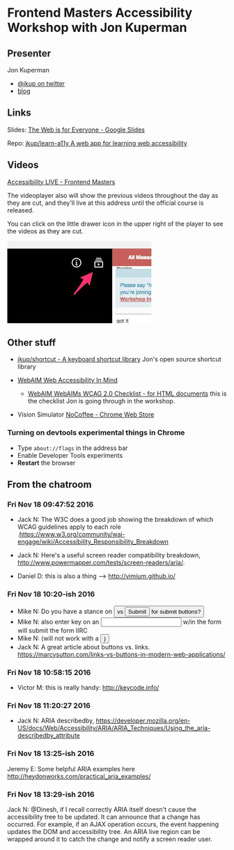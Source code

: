 # Frontend Masters Accessibility Workshop with Jon Kuperman


## Presenter

Jon Kuperman

* [@jkup on twitter](https://twitter.com/jkup)
* [blog](https://jonkuperman.com/)


## Links

Slides: [The Web is for Everyone - Google Slides](https://docs.google.com/presentation/d/1_CRR-bJFX5Xt-2Tx_lPMDSMUtoxe8s8kAF7DDDXVvc8/edit#slide=id.p)

Repo: [jkup/learn-a11y A web app for learning web accessibility](https://github.com/jkup/learn-a11y)


## Videos

[Accessibility LIVE - Frontend Masters](https://frontendmasters.com/live-event/accessibility-live/)

The videoplayer also will show the previous videos throughout the
day as they are cut, and they'll live at this address until the
official course is released.

You can click on the little drawer icon in the upper right of the
player to see the videos as they are cut.

![](video-drawer.jpg)



## Other stuff

* [jkup/shortcut - A keyboard shortcut library](https://github.com/jkup/shortcut)
  Jon's open source shortcut library

* [WebAIM Web Accessibility In Mind](http://webaim.org/)
  * [WebAIM WebAIMs WCAG 2.0 Checklist - for HTML documents](http://webaim.org/standards/wcag/checklist)
	this is the checklist Jon is going through in the workshop.

* Vision Simulator [NoCoffee - Chrome Web Store](https://chrome.google.com/webstore/detail/nocoffee/jjeeggmbnhckmgdhmgdckeigabjfbddl)



### Turning on devtools experimental things in Chrome

- Type `about://flags` in the address bar
- Enable Developer Tools experiments
- **Restart** the browser


## From the chatroom

### Fri Nov 18 09:47:52 2016

- Jack N: The W3C does a good job showing the breakdown of which WCAG guidelines apply to each role .https://www.w3.org/community/wai-engage/wiki/Accessibility_Responsibility_Breakdown

- Jack N: Here's a useful screen reader compatibility breakdown, http://www.powermapper.com/tests/screen-readers/aria/.

- Daniel D: this is also a thing --> http://vimium.github.io/

### Fri Nov 18 10:20-ish 2016

- Mike N: Do you have a stance on <button> vs <input type="submit"/> for submit buttons?
- Mike N: also enter key on an <input> w/in the form will submit the form IIRC
- Mike N: (will not work with a <button onClick=...> )
- Jack N: A great article about buttons vs. links. https://marcysutton.com/links-vs-buttons-in-modern-web-applications/

### Fri Nov 18 10:58:15 2016

- Victor M: this is really handy: http://keycode.info/

### Fri Nov 18 11:20:27 2016

- Jack N: ARIA describedby, https://developer.mozilla.org/en-US/docs/Web/Accessibility/ARIA/ARIA_Techniques/Using_the_aria-describedby_attribute

### Fri Nov 18 13:25-ish 2016

Jeremy E: Some helpful ARIA examples here http://heydonworks.com/practical_aria_examples/


### Fri Nov 18 13:29-ish 2016

Jack N: @Dinesh, if I recall correctly ARIA itself doesn't cause the accessibility tree to be updated. It can announce that a change has occurred. For example, if an AJAX operation occurs, the event happening updates the DOM and accessibility tree. An ARIA live region can be wrapped around it to catch the change and notify a screen reader user.
